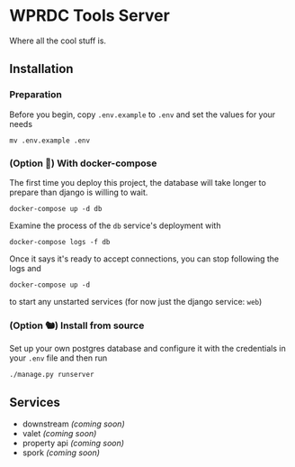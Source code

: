 # WPRDC Tools Server
Where all the cool stuff is.

## Installation
### Preparation
Before you begin, copy `.env.example` to `.env` and set the values for your needs
```shell
mv .env.example .env
```

### (Option 🐳) With docker-compose
The first time you deploy this project, the database will take longer to prepare than django is willing to wait.
```shell
docker-compose up -d db
```

Examine the process of the `db` service's deployment with
```shell
docker-compose logs -f db
```

Once it says it's ready to accept connections, you can stop following the logs and 
```shell
docker-compose up -d
```
to start any unstarted services (for now just the django service: `web`)

### (Option 🐿) Install from source
Set up your own postgres database and configure it with the credentials in your `.env` file
and then run 
```shell
./manage.py runserver
```

## Services
 - downstream *(coming soon)*
 - valet *(coming soon)*
 - property api *(coming soon)*
 - spork *(coming soon)*
